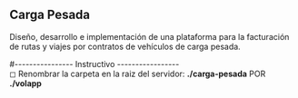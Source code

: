 ## Carga Pesada

Diseño, desarrollo e implementación de una plataforma para la facturación de rutas y viajes por contratos de vehículos de carga pesada. <br>

#---------------- Instructivo ----------------- <br>
◻ Renombrar la carpeta en la raiz del servidor: **./carga-pesada** POR **./volapp**
